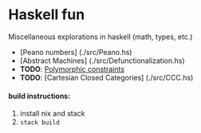 # Haskell fun
Miscellaneous explorations in haskell (math, types, etc.)



- [Peano numbers] (./src/Peano.hs)
- [Abstract Machines] (./src/Defunctionalization.hs)
- **TODO**: [Polymorphic constraints](./src/PolymorphicConstraints.hs)
- **TODO**: [Cartesian Closed Categories] (./src/CCC.hs)

#### build instructions:
1. install nix and stack
2. `stack build`
